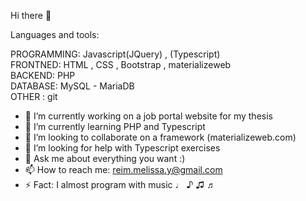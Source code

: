 Hi there 👋

Languages and tools:

PROGRAMMING: Javascript(JQuery) , (Typescript) <br> 
FRONTNED: HTML , CSS , Bootstrap , materializeweb <br> 
BACKEND: PHP <br> 
DATABASE: MySQL - MariaDB <br> 
OTHER : git


- 🔭 I’m currently working on a job portal website for my thesis
- 🌱 I’m currently learning PHP and Typescript
- 👯 I’m looking to collaborate on a framework (materializeweb.com)
- 🤔 I’m looking for help with Typescript exercises
- 💬 Ask me about everything you want :)
- 📫 How to reach me: reim.melissa.y@gmail.com
- ⚡ Fact: I almost program with music ♩ ♪ ♫ ♬

